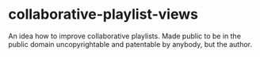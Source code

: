 collaborative-playlist-views
============================

An idea how to improve collaborative playlists. Made public to be in the public domain uncopyrightable and patentable by anybody, but the author.
